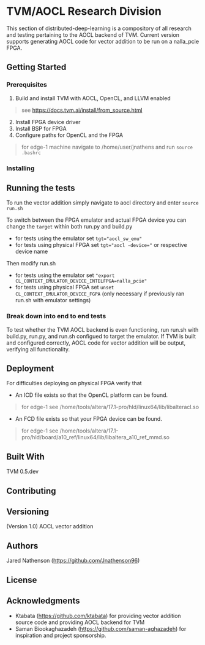 # TVM/AOCL Research Division

This section of distributed-deep-learning is a compository of all research and testing pertaining to the AOCL backend of TVM. Current version supports generating AOCL code for vector addition to be run on a nalla_pcie FPGA.

## Getting Started

### Prerequisites

1) Build and install TVM with AOCL, OpenCL, and LLVM enabled
> see https://docs.tvm.ai/install/from_source.html
2) Install FPGA device driver
3) Install BSP for FPGA
4) Configure paths for OpenCL and the FPGA
> for edge-1 machine navigate to /home/user/jnathens and run ```source .bashrc```

### Installing

## Running the tests

To run the vector addition simply navigate to aocl directory and enter
``` source run.sh ```

To switch between the FPGA emulator and actual FPGA device you can change the ```target``` within both run.py and build.py
- for tests using the emulator set ```tgt="aocl_sw_emu"```
- for tests using physical FPGA set ```tgt="aocl -device="``` or respective device name 

Then modify run.sh
- for tests using the emulator set ```"export CL_CONTEXT_EMULATOR_DEVICE_INTELFPGA=nalla_pcie"```
- for tests using physical FPGA set ```unset CL_CONTEXT_EMULATOR_DEVICE_FGPA``` (only necessary if previously ran run.sh with emulator settings) 

### Break down into end to end tests
To test whether the TVM AOCL backend is even functioning, run run.sh with build.py, run.py, and run.sh configued to target the emulator. If TVM is built and configured correctly, AOCL code for vector addition will be output, verifying all functionality.


## Deployment

For difficulties deploying on physical FPGA verify that
- An ICD file exists so that the OpenCL platform can be found.
> for edge-1 see /home/tools/altera/17.1-pro/hld/linux64/lib/libalteracl.so
- An FCD file exists so that your FPGA device can be found.
> for edge-1 see /home/tools/altera/17.1-pro/hld/board/a10_ref/linux64/lib/libaltera_a10_ref_mmd.so

## Built With
TVM 0.5.dev

## Contributing


## Versioning

(Version 1.0) AOCL vector addition

## Authors
Jared Nathenson (https://github.com/Jnathenson96)

## License

## Acknowledgments

* Ktabata (https://github.com/ktabata) for providing vector addition source code and providing AOCL backend for TVM
* Saman Biookaghazadeh (https://github.com/saman-aghazadeh) for inspiration and project sponsorship.
